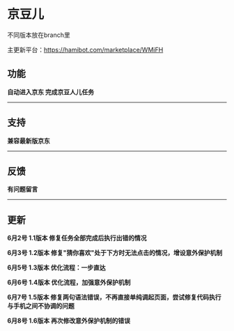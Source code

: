 # 京豆儿
不同版本放在branch里

主更新平台：https://hamibot.com/marketplace/WMiFH
## 功能
**自动进入京东 完成京豆人儿任务**
___
## 支持
**兼容最新版京东**
___
## 反馈
**有问题留言**
___
## 更新
**6月2号 1.1版本 修复任务全部完成后执行出错的情况**

**6月3号 1.2版本 修复"猜你喜欢"处于下方时无法点击的情况，增设意外保护机制**

**6月5号 1.3版本 优化流程：一步直达**

**6月6号 1.4版本 优化流程，加强意外保护机制**

**6月7号 1.5版本 修复两句语法错误，不再直接单纯调起页面，尝试修复代码执行与手机之间不协调的问题**

**6月8号 1.6版本 再次修改意外保护机制的错误**
